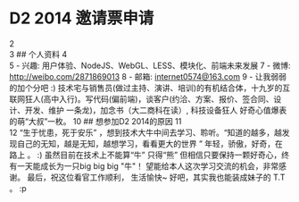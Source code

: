 # D2 2014 邀请票申请
2	
3	## 个人资料
4	
5	- 兴趣: 用户体验、NodeJS、WebGL、LESS、模块化、前端未来发展
7	- 微博: http://weibo.com/2871869013
8 - 邮箱: internet0574@163.com
9	- 让我弱弱的加个分吧 :) 技术宅与销售员(做过主持、演讲、培训)的有机结合体，十九岁的互联网狂人(高中入行)。写代码(偏前端)，谈客户(约洽、方案、报价、签合同、设计、开发、维护 一条龙)，加念书（大二商科在读）, 科技设备狂人 好奇心值爆表的萌“大叔”一枚。 
10	## 想参加D2 2014的原因
11	
12	“生于忧患，死于安乐”  ，想到技术大牛中间去学习、聆听。“知道的越多，越发现自己的无知，越是无知，越想学习，看看更大的世界 ” 年轻，骄傲，好奇，在路上 。   :)   虽然目前在技术上不能算“牛” 只得“熊”  但相信只要保持一颗好奇心，终有一天能成长为一只big big big "牛"！ 望能给本人这次学习交流的机会，非常感谢。 最后，祝这位看官工作顺利， 生活愉快~ 好吧，其实我也能装成妹子的 T.T  。 :p
